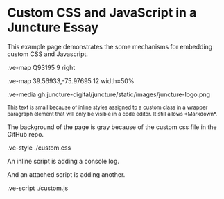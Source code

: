 # Custom CSS and JavaScript in a Juncture Essay
This example page demonstrates the some mechanisms for embedding custom CSS and Javascript.

.ve-map Q93195 9 right

.ve-map 39.56933,-75.97695 12 width=50%

.ve-media gh:juncture-digital/juncture/static/images/juncture-logo.png




<p class='smallText' markdown>
This text is small because of inline styles assigned to a custom class in a wrapper paragraph element that will only be visible in a code editor. It still allows *Markdown*.
</p>

<style>
    .smallText {
        font-size: .75rem;
    }
</style>

The background of the page is gray because of the custom css file in the GitHub repo.

.ve-style ./custom.css

An inline script is adding a console log.

<script>
    // This inline script will generate a console log.
    console.log("This log is generated as an example of an inline script.");
</script>


And an attached script is adding another.

.ve-script ./custom.js


